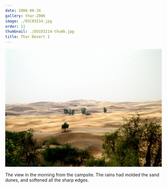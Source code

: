 ```yaml
---
date: 2006-08-26
gallery: thar-2006
image: ./DSC03214.jpg
order: 11
thumbnail: ./DSC03214-thumb.jpg
title: Thar Desert 1
---
```


![Thar Desert 1](./DSC03214.jpg)

The view in the morning from the campsite. The rains had molded the sand dunes, and softened all the sharp edges.